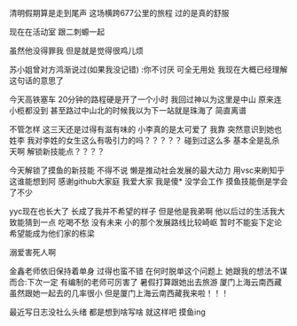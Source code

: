 清明假期算是走到尾声 这场横跨677公里的旅程 过的是真的舒服

 现在在活动室 跟二刺螈一起 

虽然他没得罪我 但是就是觉得很鸡儿烦 

苏小姐曾对方鸿渐说过(如果我没记错) :你不讨厌 可全无用处 我现在大概已经理解这句话的意思了

今天高铁塞车 20分钟的路程硬是开了一个小时 我回过神以为这里是中山 原来连小榄都没到 甚至路过中山北的时候我以为下一站就是珠海了 简直离谱

不管怎样 这三天还是过得有滋有味的 小李真的是太可爱了 
我靠 突然意识到她也姓李 我对李姓的女生这么有吸引力的吗？？？？？
碰到过这么多 基本全是乱杀 天啊 解锁新技能点？？？？

今天解锁了摸鱼的新技能 不得不说 懒是推动社会发展的最大动力 
用vsc来刷知乎 这谁能想到阿 感谢github大家庭 我爱大家 我是傻*
没学会工作 摸鱼技能倒是学会了不少

yyc现在也长大了 长成了我并不希望的样子 但是他是我弟啊 他以后过的生活我大致能猜到一点 吃喝不愁 没有未来 小的那个发展路线比较崎岖 暂时不能妄下定论 希望能成为他们家的栋梁 

溺爱害死人啊

金鑫老师依旧保持着单身 过得也蛮不错 在何时脱单这个问题上 她跟我的想法不谋而合:下次一定
有编制的老师可厉害了 暑假打算跟她出去旅游 厦门上海云南西藏 虽然跟她一起去的几率很小 但是厦门上海云南西藏我来啦！！！

最近写日志没社么头绪 都是想到啥写啥 就这样吧 摸鱼ing